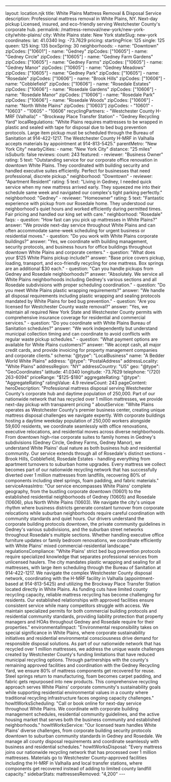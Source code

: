 ---
layout: location.njk
title: White Plains Mattress Removal & Disposal Service
description: Professional mattress removal in White Plains, NY. Next-day pickup Licensed, insured, and eco-friendly serving Westchester County's corporate hub.
permalink: /mattress-removal/new-york/new-york-city/white-plains/
city: White Plains state: New York stateSlug: new-york coordinates: lat: 41.0340 lng: -73.7629 pricing: startingPrice: 125 single: 125 queen: 125 king: 135 boxSpring: 30 neighborhoods: - name: "Downtown" zipCodes: ["10601"] - name: "Gedney" zipCodes: ["10605"] - name: "Gedney Circle" zipCodes: ["10605"] - name: "Gedney Farm Gardens" zipCodes: ["10605"] - name: "Gedney Farms" zipCodes: ["10605"] - name: "Gedney Manor" zipCodes: ["10605"] - name: "Gedney Meadows" zipCodes: ["10605"] - name: "Gedney Park" zipCodes: ["10605"] - name: "Rosedale" zipCodes: ["10606"] - name: "Brook Hills" zipCodes: ["10606"] - name: "Cobblefield" zipCodes: ["10606"] - name: "Rosedale Estates" zipCodes: ["10606"] - name: "Rosedale Gardens" zipCodes: ["10606"] - name: "Rosedale Manor" zipCodes: ["10606"] - name: "Rosedale Park" zipCodes: ["10606"] - name: "Rosedale Woods" zipCodes: ["10606"] - name: "North White Plains" zipCodes: ["10603"] zipCodes: - "10601" - "10603" - "10605" - "10606" recyclingPartners: - "Westchester County H-MRF (Valhalla)" - "Brockway Place Transfer Station" - "Gedney Recycling Yard" localRegulations: "White Plains requires mattresses to be wrapped in plastic and sealed with tape for disposal due to bed bug prevention protocols. Large item pickup must be scheduled through the Bureau of Sanitation at 914-422-1217. The Westchester County H-MRF in Valhalla accepts materials by appointment at 914-813-5425." parentMetro: "New York City" nearbyCities: - name: "New York City" distance: "25 miles" isSuburb: false reviews: count: 243 featured: - reviewer: "Business Owner" rating: 5 text: "Outstanding service for our corporate office renovation in downtown White Plains. They coordinated with building security and handled executive suites efficiently. Perfect for businesses that need professional, discrete pickup." neighborhood: "Downtown" - reviewer: "Apartment Resident" rating: 5 text: "Living in Gedney, I needed quick service when my new mattress arrived early. They squeezed me into their schedule same week and navigated our complex's tight parking perfectly." neighborhood: "Gedney" - reviewer: "Homeowner" rating: 5 text: "Fantastic experience with pickup from our Rosedale home. They understood our neighborhood's quiet hours and worked efficiently during permitted times. Fair pricing and handled our king set with care." neighborhood: "Rosedale" faqs: - question: "How fast can you pick up mattresses in White Plains?" answer: "We provide next-day service throughout White Plains and can often accommodate same-week scheduling for urgent business or residential moves." - question: "Do you work with White Plains corporate buildings?" answer: "Yes, we coordinate with building management, security protocols, and business hours for office buildings throughout downtown White Plains and corporate centers." - question: "What does your $125 White Plains pickup include?" answer: "Base price covers pickup, loading, transport, and eco-friendly recycling for one mattress. Box springs are an additional $30 each." - question: "Can you handle pickups from Gedney and Rosedale neighborhoods?" answer: "Absolutely. We service all White Plains neighborhoods including Gedney's various sections and all Rosedale subdivisions with proper scheduling coordination." - question: "Do you meet White Plains plastic wrapping requirements?" answer: "We handle all disposal requirements including plastic wrapping and sealing protocols mandated by White Plains for bed bug prevention." - question: "Are you licensed for Westchester County waste removal?" answer: "Yes, we maintain all required New York State and Westchester County permits with comprehensive insurance coverage for residential and commercial services." - question: "Do you coordinate with White Plains Bureau of Sanitation schedules?" answer: "We work independently but understand municipal collection timing and can coordinate to avoid conflicts with regular waste pickup schedules." - question: "What payment options are available for White Plains customers?" answer: "We accept cash, all major credit cards, and provide invoicing for property management companies and corporate clients." schema: "@type": "LocalBusiness" name: "A Bedder World White Plains" address: "@type": "PostalAddress" addressLocality: "White Plains" addressRegion: "NY" addressCountry: "US" geo: "@type": "GeoCoordinates" latitude: 41.0340 longitude: -73.7629 telephone: "(720) 263-6094" priceRange: "$125-$180" aggregateRating: "@type": "AggregateRating" ratingValue: 4.9 reviewCount: 243 pageContent: heroDescription: "Professional mattress disposal serving Westchester County's corporate hub and daytime population of 250,000. Part of our nationwide network that has recycled over 1 million mattresses, we provide next-day pickup with transparent pricing " aboutService: "White Plains operates as Westchester County's premier business center, creating unique mattress disposal challenges we navigate expertly. With corporate buildings hosting a daytime weekday population of 250,000 workers alongside 59,600 residents, we coordinate seamlessly with office renovations, executive relocations, and residential moves across diverse neighborhoods. From downtown high-rise corporate suites to family homes in Gedney's subdivisions (Gedney Circle, Gedney Farms, Gedney Manor), we understand White Plains' dual nature as both business hub and residential community. Our service extends through all of Rosedale's distinct sections - Brook Hills, Cobblefield, Rosedale Estates - handling everything from apartment turnovers to suburban home upgrades. Every mattress we collect becomes part of our nationwide recycling network that has successfully diverted over 1 million mattresses from landfills, recovering 80% of components including steel springs, foam padding, and fabric materials." serviceAreasIntro: "Our service encompasses White Plains' complete geography, from the bustling corporate downtown (10601) to the established residential neighborhoods of Gedney (10605) and Rosedale (10606), plus North White Plains (10603). We navigate the city's unique rhythm where business districts generate constant turnover from corporate relocations while suburban neighborhoods require careful coordination with community standards and quiet hours. Our drivers understand the corporate building protocols downtown, the private community guidelines in Gedney's various subdivisions, and the suburban street networks throughout Rosedale's multiple sections. Whether handling executive office furniture updates or family bedroom renovations, we coordinate efficiently with White Plains' mixed commercial-residential landscape." regulationsCompliance: "White Plains' strict bed bug prevention protocols require specialized knowledge that separates professional services from unlicensed haulers. The city mandates plastic wrapping and sealing for all mattresses, with large item scheduling through the Bureau of Sanitation at 914-422-1217. We navigate the complex Westchester County disposal network, coordinating with the H-MRF facility in Valhalla (appointment-based at 914-813-5425) and utilizing the Brockway Place Transfer Station located directly in White Plains. As funding cuts have limited county recycling capacity, reliable mattress recycling has become challenging for residents. Our established relationships with approved facilities ensure consistent service while many competitors struggle with access. We maintain specialized permits for both commercial building protocols and residential community standards, providing liability protection that property managers and HOAs throughout Gedney and Rosedale require for their properties." environmentalImpact: "Environmental responsibility takes on special significance in White Plains, where corporate sustainability initiatives and residential environmental consciousness drive demand for responsible disposal solutions. As part of our nationwide network that has recycled over 1 million mattresses, we address the unique waste challenges created by Westchester County's funding limitations that have reduced municipal recycling options. Through partnerships with the county's remaining approved facilities and coordination with the Gedney Recycling Yard, we ensure 80% of mattress components get recovered for reuse. Steel springs return to manufacturing, foam becomes carpet padding, and fabric gets repurposed into new products. This comprehensive recycling approach serves White Plains' corporate community's sustainability goals while supporting residential environmental values in a county where traditional recycling infrastructure faces ongoing capacity challenges." howItWorksScheduling: "Call or book online for next-day service throughout White Plains. We coordinate with corporate building management schedules, residential community guidelines, and the active housing market that serves both the business community and established neighborhoods." howItWorksService: "Our licensed team handles White Plains' diverse challenges, from corporate building security protocols downtown to suburban community standards in Gedney and Rosedale. We manage all county disposal requirements and coordinate seamlessly with business and residential schedules." howItWorksDisposal: "Every mattress joins our nationwide recycling network that has processed over 1 million mattresses. Materials go to Westchester County-approved facilities including the H-MRF in Valhalla and local transfer stations, where components get recovered instead of adding to limited county landfill capacity." sidebarStats: mattressesRemoved: "4,200" ---